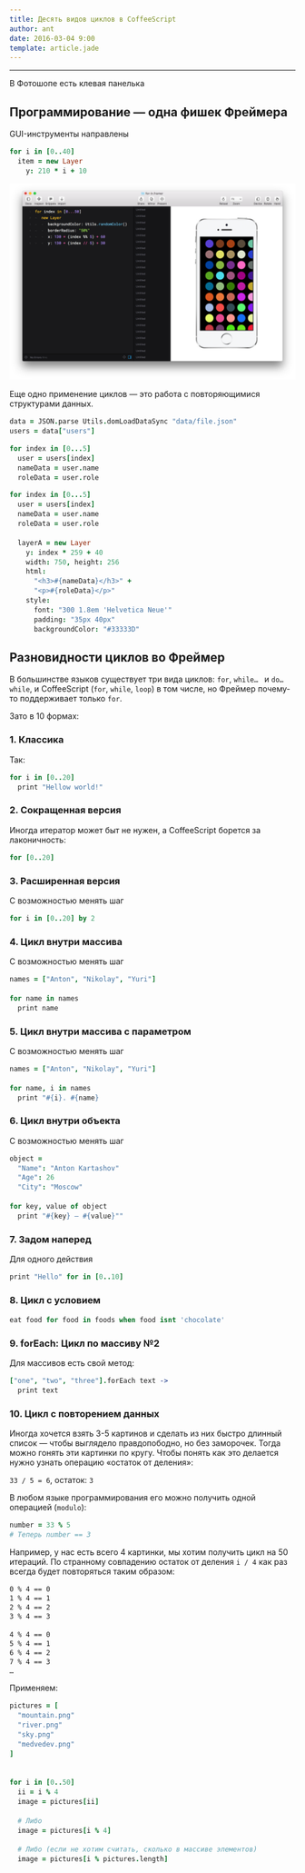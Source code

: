 ```yaml
---
title: Десять видов циклов в CoffeeScript
author: ant
date: 2016-03-04 9:00
template: article.jade
---
```




---

В Фотошопе есть клевая панелька 

## Программирование — одна фишек Фреймера
GUI-инструменты направлены 


```coffeescript
for i in [0..40]
  item = new Layer 
    y: 210 * i + 10
```

![for…in](for-in.png)

Еще одно применение циклов — это работа с повторяющимися структурами данных. 

```coffeescript
data = JSON.parse Utils.domLoadDataSync "data/file.json"
users = data["users"]

```

```coffeescript
for index in [0...5]
  user = users[index] 
  nameData = user.name
  roleData = user.role

```

```coffeescript
for index in [0...5]
  user = users[index] 
  nameData = user.name
  roleData = user.role
  
  layerA = new Layer
    y: index * 259 + 40
    width: 750, height: 256
    html:
      "<h3>#{nameData}</h3>" +
      "<p>#{roleData}</p>"
    style:
      font: "300 1.8em 'Helvetica Neue'"
      padding: "35px 40px"
      backgroundColor: "#33333D"
```


## Разновидности циклов во Фреймер

В большинстве языков существует три вида циклов: `for`, `while… ` и `do… while`, и CoffeeScript (`for`, `while`, `loop`) в том числе, но Фреймер почему-то поддерживает только `for`. 

Зато в 10 формах:


### 1. Классика
Так:

```coffeescript
for i in [0..20]
  print "Hellow world!"
```


### 2. Сокращенная версия
Иногда итератор может быт не нужен, а CoffeeScript борется за лаконичность:

```coffeescript
for [0..20]
```

### 3. Расширенная версия
С возможностью менять шаг

```coffeescript
for i in [0..20] by 2
```

### 4. Цикл внутри массива
С возможностью менять шаг

```coffeescript
names = ["Anton", "Nikolay", "Yuri"]

for name in names
  print name
```

### 5. Цикл внутри массива с параметром
С возможностью менять шаг

```coffeescript
names = ["Anton", "Nikolay", "Yuri"]

for name, i in names
  print "#{i}. #{name}
```

### 6. Цикл внутри объекта
С возможностью менять шаг

```coffeescript
object = 
  "Name": "Anton Kartashov"
  "Age": 26
  "City": "Moscow"

for key, value of object
  print "#{key} — #{value}""
```


### 7. Задом наперед
Для одного действия

```coffeescript
print "Hello" for in [0..10]
```


### 8. Цикл с условием

```coffeescript
eat food for food in foods when food isnt 'chocolate'
```


### 9. forEach: Цикл по массиву №2
Для массивов есть свой метод:

```coffeescript
["one", "two", "three"].forEach text ->
  print text
```



### 10. Цикл с повторением данных
Иногда хочется взять 3-5 картинов и сделать из них быстро длинный список — чтобы выглядело правдопободно, но без заморочек. Тогда можно гонять эти картинки по кругу. Чтобы понять как это делается нужно узнать операцию «остаток от деления»:

`33 / 5 = 6`, остаток: `3` 

В любом языке программирования его можно получить одной операцией (`modulo`):

```coffeescript
number = 33 % 5
# Теперь number == 3
```

Например, у нас есть всего 4 картинки, мы хотим получить цикл на 50 итераций. По странному совпадению остаток от деления `i / 4` как раз всегда будет повторяться таким образом: 

```
0 % 4 == 0
1 % 4 == 1
2 % 4 == 2
3 % 4 == 3

4 % 4 == 0
5 % 4 == 1
6 % 4 == 2
7 % 4 == 3
…
```

Применяем:

```coffeescript
pictures = [
  "mountain.png"
  "river.png"
  "sky.png"
  "medvedev.png"
]


for i in [0..50]
  ii = i % 4
  image = pictures[ii]

  # Либо
  image = pictures[i % 4]

  # Либо (если не хотим считать, сколько в массиве элементов)
  image = pictures[i % pictures.length]    

```
